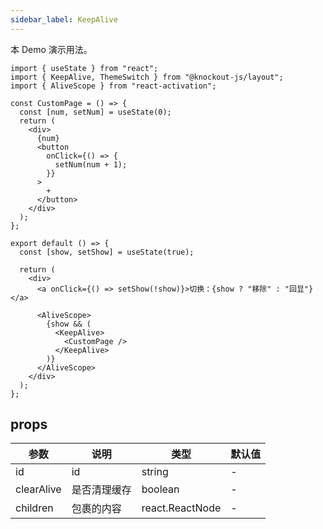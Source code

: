 ```yaml
---
sidebar_label: KeepAlive
---
```


本 Demo 演示用法。

```tsx preview
import { useState } from "react";
import { KeepAlive, ThemeSwitch } from "@knockout-js/layout";
import { AliveScope } from "react-activation";

const CustomPage = () => {
  const [num, setNum] = useState(0);
  return (
    <div>
      {num}
      <button
        onClick={() => {
          setNum(num + 1);
        }}
      >
        +
      </button>
    </div>
  );
};

export default () => {
  const [show, setShow] = useState(true);

  return (
    <div>
      <a onClick={() => setShow(!show)}>切换：{show ? "移除" : "回显"}</a>

      <AliveScope>
        {show && (
          <KeepAlive>
            <CustomPage />
          </KeepAlive>
        )}
      </AliveScope>
    </div>
  );
};
```

## props

| 参数         | 说明     | 类型              | 默认值 |
|------------|--------|-----------------|-----|
| id         | id     | string          | -   |
| clearAlive | 是否清理缓存 | boolean         | -   |
| children   | 包裹的内容  | react.ReactNode | -   |
